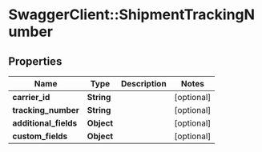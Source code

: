 # SwaggerClient::ShipmentTrackingNumber

## Properties
Name | Type | Description | Notes
------------ | ------------- | ------------- | -------------
**carrier_id** | **String** |  | [optional] 
**tracking_number** | **String** |  | [optional] 
**additional_fields** | **Object** |  | [optional] 
**custom_fields** | **Object** |  | [optional] 


